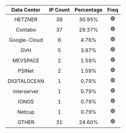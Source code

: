 | Data Center | IP Count | Percentage | Freq |
|:------------:|:--------:|:-----------:|:-----:|
| HETZNER | 39 | 30.95% | 🟢 |
| Contabo | 37 | 29.37% | 🟢 |
| Google-Cloud | 6 | 4.76% | 🟢 |
| OVH | 5 | 3.97% | 🟢 |
| MEVSPACE | 2 | 1.59% | 🟢 |
| PSINet | 2 | 1.59% | 🟢 |
| DIGITALOCEAN | 1 | 0.79% | 🟢 |
| Interserver | 1 | 0.79% | 🟢 |
| IONOS | 1 | 0.79% | 🟢 |
| Netcup | 1 | 0.79% | 🟢 |
| OTHER | 31 | 24.60% | 🟢 |